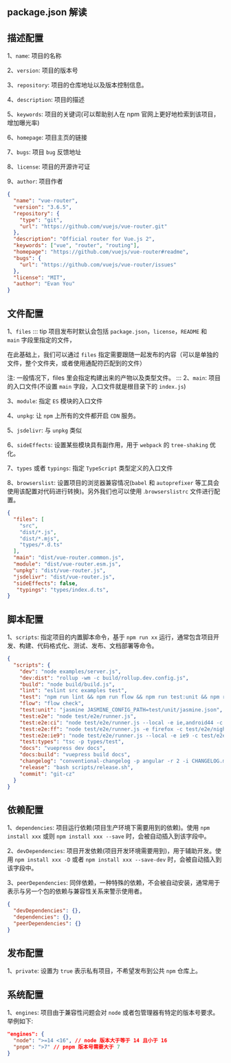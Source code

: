 ## package.json 解读
## 描述配置 
1、`name`: 项目的名称

2、`version`: 项目的版本号

3、`repository`: 项目的仓库地址以及版本控制信息。

4、`description`: 项目的描述

5、`keywords`: 项目的关键词(可以帮助别人在 npm 官网上更好地检索到该项目，增加曝光率)

6、`homepage`: 项目主页的链接

7、`bugs`: 项目 `bug` 反馈地址

8、`license`: 项目的开源许可证

9、`author`: 项目作者
```json
{
  "name": "vue-router",
  "version": "3.6.5",
  "repository": {
    "type": "git",
    "url": "https://github.com/vuejs/vue-router.git"
  },
  "description": "Official router for Vue.js 2",
  "keywords": ["vue", "router", "routing"],
  "homepage": "https://github.com/vuejs/vue-router#readme",
  "bugs": {
    "url": "https://github.com/vuejs/vue-router/issues"
  },
  "license": "MIT",
  "author": "Evan You"
}
```
## 文件配置
1、`files`
::: tip
项目发布时默认会包括 `package.json`，`license`，`README` 和 `main` 字段里指定的文件，

在此基础上，我们可以通过 `files` 指定需要跟随一起发布的内容（可以是单独的文件，整个文件夹，或者使用通配符匹配到的文件）

注: 一般情况下，files 里会指定构建出来的产物以及类型文件。
::: 
2、`main`:
项目的入口文件(不设置 `main` 字段，入口文件就是根目录下的 `index.js`)

3、`module`:
指定 `ES` 模块的入口文件

4、`unpkg`:
让 `npm` 上所有的文件都开启 `CDN` 服务。

5、`jsdelivr`:
与 `unpkg` 类似

6、`sideEffects`:
设置某些模块具有副作用，用于 `webpack` 的 `tree-shaking` 优化。

7、`types` 或者 `typings`:
指定 `TypeScript` 类型定义的入口文件

8、`browserslist`: 设置项目的浏览器兼容情况(`babel` 和 `autoprefixer` 等工具会使用该配置对代码进行转换)。另外我们也可以使用 .`browserslistrc` 文件进行配置。
```json
{
  "files": [
    "src",
    "dist/*.js",
    "dist/*.mjs",
    "types/*.d.ts"
  ],
  "main": "dist/vue-router.common.js",
  "module": "dist/vue-router.esm.js",
  "unpkg": "dist/vue-router.js",
  "jsdelivr": "dist/vue-router.js",
  "sideEffects": false,
   "typings": "types/index.d.ts",
}
```
## 脚本配置
1、`scripts`: 指定项目的内置脚本命令，基于 `npm run xx` 运行，通常包含项目开发、构建、代码格式化、测试、发布、文档部署等命令。
```json
{
  "scripts": {
    "dev": "node examples/server.js",
    "dev:dist": "rollup -wm -c build/rollup.dev.config.js",
    "build": "node build/build.js",
    "lint": "eslint src examples test",
    "test": "npm run lint && npm run flow && npm run test:unit && npm run test:e2e && npm run test:types",
    "flow": "flow check",
    "test:unit": "jasmine JASMINE_CONFIG_PATH=test/unit/jasmine.json",
    "test:e2e": "node test/e2e/runner.js",
    "test:e2e:ci": "node test/e2e/runner.js --local -e ie,android44 -c test/e2e/nightwatch.browserstack.js test/e2e/specs/active-links.js",
    "test:e2e:ff": "node test/e2e/runner.js -e firefox -c test/e2e/nightwatch.config.js",
    "test:e2e:ie9": "node test/e2e/runner.js --local -e ie9 -c test/e2e/nightwatch.browserstack.js --skiptags history,ie9-fail",
    "test:types": "tsc -p types/test",
    "docs": "vuepress dev docs",
    "docs:build": "vuepress build docs",
    "changelog": "conventional-changelog -p angular -r 2 -i CHANGELOG.md -s",
    "release": "bash scripts/release.sh",
    "commit": "git-cz"
  }
}
```
## 依赖配置
1、`dependencies`: 项目运行依赖(项目生产环境下需要用到的依赖)。使用 `npm install xxx` 或则 `npm install xxx --save` 时，会被自动插入到该字段中。

2、`devDependencies`: 项目开发依赖(项目开发环境需要用到)，用于辅助开发。使用 `npm install xxx -D` 或者 `npm install xxx --save-dev` 时，会被自动插入到该字段中。

3、`peerDependencies`: 同伴依赖，一种特殊的依赖，不会被自动安装，通常用于表示与另一个包的依赖与兼容性关系来警示使用者。
```json
{
  "devDependencies": {},
  "dependencies": {},
  "peerDependencies": {}
}
```

## 发布配置
1、`private`: 设置为 `true` 表示私有项目，不希望发布到公共 `npm` 仓库上。

## 系统配置
1、`engines`: 项目由于兼容性问题会对 `node` 或者包管理器有特定的版本号要求。举例如下:
```json
"engines": {
  "node": ">=14 <16", // node 版本大于等于 14 且小于 16
  "pnpm": ">7" // pnpm 版本号需要大于 7
}
```

